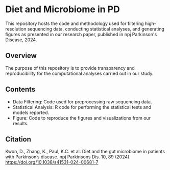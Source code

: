 # Diet and Microbiome in PD
This repository hosts the code and methodology used for filtering high-resolution sequencing data, conducting statistical analyses, and generating figures as presented in our research paper, published in npj Parkinson's Disease, 2024.

## Overview
The purpose of this repository is to provide transparency and reproducibility for the computational analyses carried out in our study. 


## Contents
- Data Filtering: Code used for preprocessing raw sequencing data.
- Statistical Analysis: R code for performing the statistical tests and models reported.
- Figure: Code to reproduce the figures and visualizations from our results.

## Citation
Kwon, D., Zhang, K., Paul, K.C. et al. Diet and the gut microbiome in patients with Parkinson’s disease. npj Parkinsons Dis. 10, 89 (2024). https://doi.org/10.1038/s41531-024-00681-7
